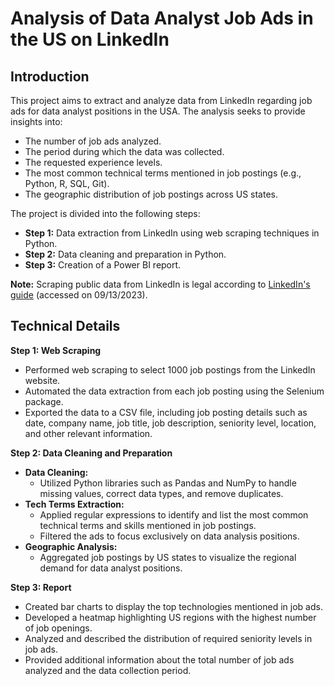 # Analysis of Data Analyst Job Ads in the US on LinkedIn

## Introduction

This project aims to extract and analyze data from LinkedIn regarding job ads for data analyst positions 
in the USA. The analysis seeks to provide insights into:

- The number of job ads analyzed.
- The period during which the data was collected.
- The requested experience levels.
- The most common technical terms mentioned in job postings (e.g., Python, R, SQL, Git).
- The geographic distribution of job postings across US states.

The project is divided into the following steps:

- **Step 1:** Data extraction from LinkedIn using web scraping techniques in Python.  
- **Step 2:** Data cleaning and preparation in Python.  
- **Step 3:** Creation of a Power BI report.  

**Note:** Scraping public data from LinkedIn is legal according 
to [LinkedIn's guide](https://www.linkedin.com/pulse/unlocking-power-linkedin-scraping-comprehensive-guide-tikflow-rpa/) (accessed on 09/13/2023).

## Technical Details

**Step 1: Web Scraping**

- Performed web scraping to select 1000 job postings from the LinkedIn website.
- Automated the data extraction from each job posting using the Selenium package.
- Exported the data to a CSV file, including job posting details such as date, 
company name, job title, job description, seniority level, location, and other 
relevant information.

**Step 2: Data Cleaning and Preparation**

- **Data Cleaning:**
  - Utilized Python libraries such as Pandas and NumPy to handle missing values, correct data types, and remove duplicates.
- **Tech Terms Extraction:**
  - Applied regular expressions to identify and list the most common technical terms and skills mentioned in job postings.
  - Filtered the ads to focus exclusively on data analysis positions.
- **Geographic Analysis:**
  - Aggregated job postings by US states to visualize the regional demand for data analyst positions.

**Step 3: Report**

- Created bar charts to display the top technologies mentioned in job ads.
- Developed a heatmap highlighting US regions with the highest number of job openings.
- Analyzed and described the distribution of required seniority levels in job ads.
- Provided additional information about the total number of job ads analyzed and the data collection period.